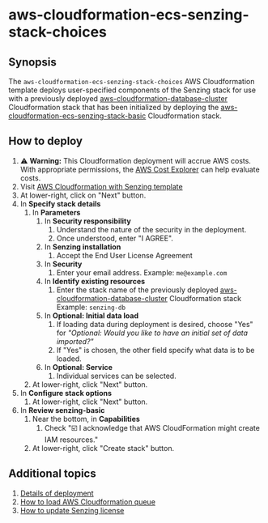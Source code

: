# aws-cloudformation-ecs-senzing-stack-choices

## Synopsis

The `aws-cloudformation-ecs-senzing-stack-choices` AWS Cloudformation template
deploys user-specified components of the Senzing stack for use with a previously deployed
[aws-cloudformation-database-cluster](https://github.com/Senzing/aws-cloudformation-database-cluster) Cloudformation stack
that has been initialized by deploying the
[aws-cloudformation-ecs-senzing-stack-basic](https://github.com/Senzing/aws-cloudformation-ecs-senzing-stack-basic) Cloudformation stack.

## How to deploy

1. :warning: **Warning:** This Cloudformation deployment will accrue AWS costs.
   With appropriate permissions, the
   [AWS Cost Explorer](https://aws.amazon.com/aws-cost-management/aws-cost-explorer/)
   can help evaluate costs.
1. Visit [AWS Cloudformation with Senzing template](https://console.aws.amazon.com/cloudformation/home#/stacks/new?stackName=senzing-choices&templateURL=https://s3.amazonaws.com/public-read-access/aws-cloudformation-ecs-senzing-stack-choices/cloudformation.yaml)
1. At lower-right, click on "Next" button.
1. In **Specify stack details**
    1. In **Parameters**
        1. In **Security responsibility**
            1. Understand the nature of the security in the deployment.
            1. Once understood, enter "I AGREE".
        1. In **Senzing installation**
            1. Accept the End User License Agreement
        1. In **Security**
            1. Enter your email address.  Example: `me@example.com`
        1. In **Identify existing resources**
            1. Enter the stack name of the previously deployed
               [aws-cloudformation-database-cluster](https://github.com/Senzing/aws-cloudformation-database-cluster)
               Cloudformation stack
               Example:  `senzing-db`
        1. In **Optional: Initial data load**
            1. If loading data during deployment is desired, choose "Yes" for *"Optional: Would you like to have an initial set of data imported?"*
            1. If "Yes" is chosen, the other field specify what data is to be loaded.
        1. In **Optional: Service**
            1. Individual services can be selected.
    1. At lower-right, click "Next" button.
1. In **Configure stack options**
    1. At lower-right, click "Next" button.
1. In **Review senzing-basic**
    1. Near the bottom, in **Capabilities**
        1. Check ":ballot_box_with_check: I acknowledge that AWS CloudFormation might create IAM resources."
    1. At lower-right, click "Create stack" button.

## Additional topics

1. [Details of deployment](docs/README.md)
1. [How to load AWS Cloudformation queue](https://github.com/Senzing/knowledge-base/blob/main/HOWTO/load-aws-cloudformation-queue.md)
1. [How to update Senzing license](https://github.com/Senzing/knowledge-base/blob/main/HOWTO/update-senzing-license.md)
